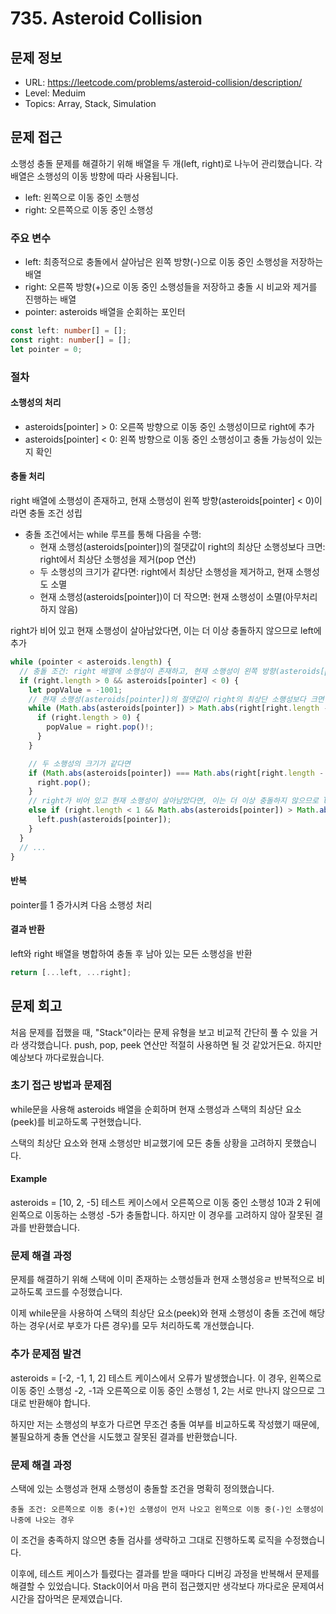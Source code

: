 # 735. Asteroid Collision

## 문제 정보

- URL: https://leetcode.com/problems/asteroid-collision/description/
- Level: Meduim
- Topics: Array, Stack, Simulation

## 문제 접근

소행성 충돌 문제를 해결하기 위해 배열을 두 개(left, right)로 나누어 관리했습니다. 각 배열은 소행성의 이동 방향에 따라 사용됩니다.

- left: 왼쪽으로 이동 중인 소행성
- right: 오른쪽으로 이동 중인 소행성

### 주요 변수

- left: 최종적으로 충돌에서 살아남은 왼쪽 방향(-)으로 이동 중인 소행성을 저장하는 배열
- right: 오른쪽 방향(+)으로 이동 중인 소행성들을 저장하고 충돌 시 비교와 제거를 진행하는 배열
- pointer: asteroids 배열을 순회하는 포인터

```typescript
const left: number[] = [];
const right: number[] = [];
let pointer = 0;
```

### 절차

#### 소행성의 처리

- asteroids[pointer] > 0: 오른쪽 방향으로 이동 중인 소행성이므로 right에 추가
- asteroids[pointer] < 0: 왼쪽 방향으로 이동 중인 소행성이고 충돌 가능성이 있는지 확인

#### 충돌 처리

right 배열에 소행성이 존재하고, 현재 소행성이 왼쪽 방향(asteroids[pointer] < 0)이라면 충돌 조건 성립

- 충돌 조건에서는 while 루프를 통해 다음을 수행:
  - 현재 소행성(asteroids[pointer])의 절댓값이 right의 최상단 소행성보다 크면: right에서 최상단 소행성을 제거(pop 연산)
  - 두 소행성의 크기가 같다면: right에서 최상단 소행성을 제거하고, 현재 소행성도 소멸
  - 현재 소행성(asteroids[pointer])이 더 작으면: 현재 소행성이 소멸(아무처리 하지 않음)

right가 비어 있고 현재 소행성이 살아남았다면, 이는 더 이상 충돌하지 않으므로 left에 추가

```typescript
while (pointer < asteroids.length) {
  // 충돌 조건: right 배열에 소행성이 존재하고, 현재 소행성이 왼쪽 방향(asteroids[pointer] < 0)
  if (right.length > 0 && asteroids[pointer] < 0) {
    let popValue = -1001;
    // 현재 소행성(asteroids[pointer])의 절댓값이 right의 최상단 소행성보다 크면
    while (Math.abs(asteroids[pointer]) > Math.abs(right[right.length - 1])) {
      if (right.length > 0) {
        popValue = right.pop()!;
      }
    }

    // 두 소행성의 크기가 같다면
    if (Math.abs(asteroids[pointer]) === Math.abs(right[right.length - 1])) {
      right.pop();
    }
    // right가 비어 있고 현재 소행성이 살아남았다면, 이는 더 이상 충돌하지 않으므로 left에 추가
    else if (right.length < 1 && Math.abs(asteroids[pointer]) > Math.abs(popValue)) {
      left.push(asteroids[pointer]);
    }
  }
  // ...
}
```

#### 반복

pointer를 1 증가시켜 다음 소행성 처리

#### 결과 반환

left와 right 배열을 병합하여 충돌 후 남아 있는 모든 소행성을 반환

```typescript
return [...left, ...right];
```

## 문제 회고

처음 문제를 접했을 때, "Stack"이라는 문제 유형을 보고 비교적 간단히 풀 수 있을 거라 생각했습니다. push, pop, peek 연산만 적절히 사용하면 될 것 같았거든요. 하지만 예상보다 까다로웠습니다.

### 초기 접근 방법과 문제점

while문을 사용해 asteroids 배열을 순회하며 현재 소행성과 스택의 최상단 요소(peek)를 비교하도록 구현했습니다.

스택의 최상단 요소와 현재 소행성만 비교했기에 모든 충돌 상황을 고려하지 못했습니다.

#### Example

asteroids = [10, 2, -5] 테스트 케이스에서 오른쪽으로 이동 중인 소행성 10과 2 뒤에 왼쪽으로 이동하는 소행성 -5가 충돌합니다. 하지만 이 경우를 고려하지 않아 잘못된 결과를 반환했습니다.

### 문제 해결 과정

문제를 해결하기 위해 스택에 이미 존재하는 소행성들과 현재 소행성응ㄹ 반복적으로 비교하도록 코드를 수정했습니다.

이제 while문을 사용하여 스택의 최상단 요소(peek)와 현재 소행성이 충돌 조건에 해당하는 경우(서로 부호가 다른 경우)를 모두 처리하도록 개선했습니다.

### 추가 문제점 발견

asteroids = [-2, -1, 1, 2] 테스트 케이스에서 오류가 발생했습니다. 이 경우, 왼쪽으로 이동 중인 소행성 -2, -1과 오른쪽으로 이동 중인 소행성 1, 2는 서로 만나지 않으므로 그대로 반환해야 합니다.

하지만 저는 소행성의 부호가 다르면 무조건 충돌 여부를 비교하도록 작성했기 때문에, 불필요하게 충돌 연산을 시도했고 잘못된 결과를 반환했습니다.

### 문제 해결 과정

스택에 있는 소행성과 현재 소행성이 충돌할 조건을 명확히 정의했습니다.

    충돌 조건: 오른쪽으로 이동 중(+)인 소행성이 먼저 나오고 왼쪽으로 이동 중(-)인 소행성이 나중에 나오는 경우

이 조건을 충족하지 않으면 충돌 검사를 생략하고 그대로 진행하도록 로직을 수정했습니다.

이후에, 테스트 케이스가 틀렸다는 결과를 받을 때마다 디버깅 과정을 반복해서 문제를 해결할 수 있었습니다. Stack이어서 마음 편히 접근했지만 생각보다 까다로운 문제여서 시간을 잡아먹은 문제였습니다.
